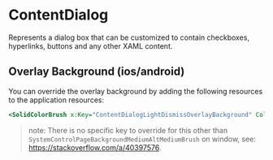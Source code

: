 # ContentDialog
Represents a dialog box that can be customized to contain checkboxes, hyperlinks, buttons and any other XAML content.

## Overlay Background (ios/android)
You can override the overlay background by adding the following resources to the application resources:
```xml
<SolidColorBrush x:Key="ContentDialogLightDismissOverlayBackground" Color="#99000000" />
```
> note: There is no specific key to override for this other than `SystemControlPageBackgroundMediumAltMediumBrush` on window, see: https://stackoverflow.com/a/40397576.